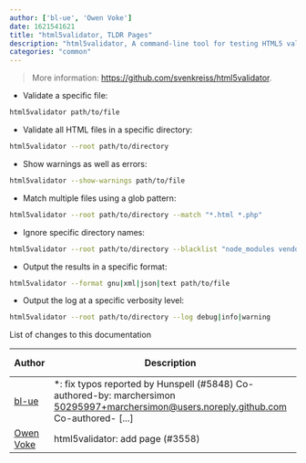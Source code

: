 ```yaml
---
author: ['bl-ue', 'Owen Voke']
date: 1621541621
title: "html5validator, TLDR Pages"
description: "html5validator, A command-line tool for testing HTML5 validity."
categories: "common"
---
```

> More information: <https://github.com/svenkreiss/html5validator>.

- Validate a specific file:

```bash
html5validator path/to/file
```

- Validate all HTML files in a specific directory:

```bash
html5validator --root path/to/directory
```

- Show warnings as well as errors:

```bash
html5validator --show-warnings path/to/file
```

- Match multiple files using a glob pattern:

```bash
html5validator --root path/to/directory --match "*.html *.php"
```

- Ignore specific directory names:

```bash
html5validator --root path/to/directory --blacklist "node_modules vendor"
```

- Output the results in a specific format:

```bash
html5validator --format gnu|xml|json|text path/to/file
```

- Output the log at a specific verbosity level:

```bash
html5validator --root path/to/directory --log debug|info|warning
```
List of changes to this documentation


Author | Description | ISO 8601 Date | GitHub link
------|-----|-----|-----
[bl-ue](mailto:54780737+bl-ue@users.noreply.github.com) | *: fix typos reported by Hunspell (#5848) Co-authored-by: marchersimon <50295997+marchersimon@users.noreply.github.com> Co-authored- [...] | 2021-05-20T22:13:41 | [8ebd171d6f00](https://github.com/tldr-pages/tldr/commit/8ebd171d6f001698709fefc02b1fd5cc9f3a99c4)
[Owen Voke](mailto:owzie123@gmail.com) | html5validator: add page (#3558) | 2019-11-14T18:01:22 | [4c01dc5b0cad](https://github.com/tldr-pages/tldr/commit/4c01dc5b0cadb87cf59ca3f15bbddc882c1aca5e)

